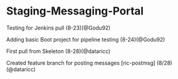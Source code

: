 # Staging-Messaging-Portal

Testing for Jenkins pull (8-23)(@Godu92)

Adding basic Boot project for pipeline testing (8-24)(@Godu92)

First pull from Skeleton (8-28)(@dataricc)

Created feature branch for posting messages [ric-postmsg] (8/28)(@dataricc)
